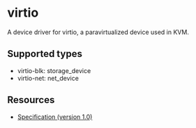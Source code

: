 # virtio
A device driver for virtio, a paravirtualized device used in KVM.

## Supported types
- virtio-blk: storage_device
- virtio-net: net_device

## Resources
- [Specification (version 1.0)](http://docs.oasis-open.org/virtio/virtio/v1.0/virtio-v1.0.html)
